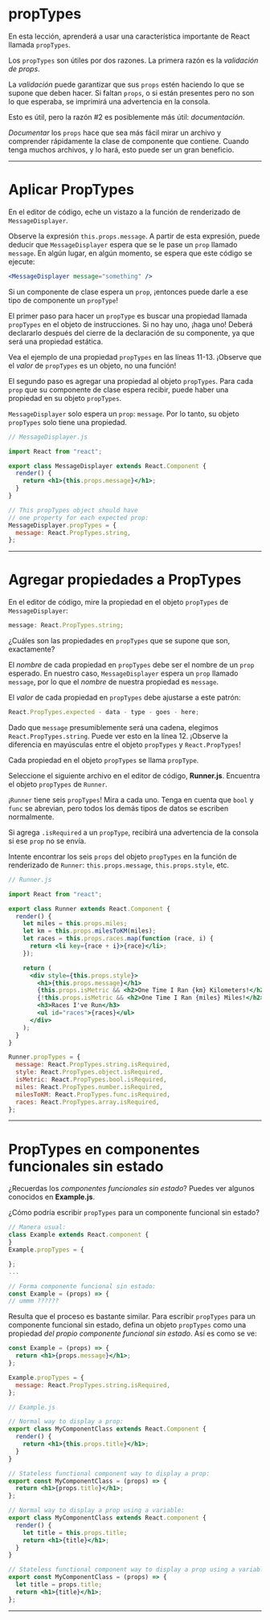 # propTypes

En esta lección, aprenderá a usar una característica importante de React llamada `propTypes`.

Los `propTypes` son útiles por dos razones. La primera razón es la _validación de props_.

La _validación_ puede garantizar que sus `props` estén haciendo lo que se supone que deben hacer. Si faltan `props`, o si están presentes pero no son lo que esperaba, se imprimirá una advertencia en la consola.

Esto es útil, pero la razón #2 es posiblemente más útil: _documentación_.

_Documentar_ los `props` hace que sea más fácil mirar un archivo y comprender rápidamente la clase de componente que contiene. Cuando tenga muchos archivos, y lo hará, esto puede ser un gran beneficio.

---

# Aplicar PropTypes

En el editor de código, eche un vistazo a la función de renderizado de `MessageDisplayer`.

Observe la expresión `this.props.message`. A partir de esta expresión, puede deducir que `MessageDisplayer` espera que se le pase un `prop` llamado `message`. En algún lugar, en algún momento, se espera que este código se ejecute:

```jsx
<MessageDisplayer message="something" />
```

Si un componente de clase espera un `prop`, ¡entonces puede darle a ese tipo de componente un `propType`!

El primer paso para hacer un `propType` es buscar una propiedad llamada `propTypes` en el objeto de instrucciones. Si no hay uno, ¡haga uno! Deberá declararlo después del cierre de la declaración de su componente, ya que será una propiedad estática.

Vea el ejemplo de una propiedad `propTypes` en las líneas 11-13. ¡Observe que el _valor_ de `propTypes` es un objeto, no una función!

El segundo paso es agregar una propiedad al objeto `propTypes`. Para cada `prop` que su componente de clase espera recibir, puede haber una propiedad en su objeto `propTypes`.

`MessageDisplayer` solo espera un `prop`: `message`. Por lo tanto, su objeto `propTypes` solo tiene una propiedad.

```jsx
// MessageDisplayer.js

import React from "react";

export class MessageDisplayer extends React.Component {
  render() {
    return <h1>{this.props.message}</h1>;
  }
}

// This propTypes object should have
// one property for each expected prop:
MessageDisplayer.propTypes = {
  message: React.PropTypes.string,
};
```

---

# Agregar propiedades a PropTypes

En el editor de código, mire la propiedad en el objeto `propTypes` de `MessageDisplayer`:

```jsx
message: React.PropTypes.string;
```

¿Cuáles son las propiedades en `propTypes` que se supone que son, exactamente?

El _nombre_ de cada propiedad en `propTypes` debe ser el nombre de un `prop` esperado. En nuestro caso, `MessageDisplayer` espera un `prop` llamado `message`, por lo que el _nombre_ de nuestra propiedad es `message`.

El _valor_ de cada propiedad en `propTypes` debe ajustarse a este patrón:

```jsx
React.PropTypes.expected - data - type - goes - here;
```

Dado que `message` presumiblemente será una cadena, elegimos `React.PropTypes.string`. Puede ver esto en la línea 12. ¡Observe la diferencia en mayúsculas entre el objeto `propTypes` y `React.PropTypes`!

Cada propiedad en el objeto `propTypes` se llama `propType`.

Seleccione el siguiente archivo en el editor de código, **Runner.js**. Encuentra el objeto `propTypes` de `Runner`.

¡`Runner` tiene seis `propTypes`! Mira a cada uno. Tenga en cuenta que `bool` y `func` se abrevian, pero todos los demás tipos de datos se escriben normalmente.

Si agrega `.isRequired` a un `propType`, recibirá una advertencia de la consola si ese `prop` no se envía.

Intente encontrar los seis `props` del objeto `propTypes` en la función de renderizado de `Runner`: `this.props.message`, `this.props.style`, etc.

```jsx
// Runner.js

import React from "react";

export class Runner extends React.Component {
  render() {
    let miles = this.props.miles;
    let km = this.props.milesToKM(miles);
    let races = this.props.races.map(function (race, i) {
      return <li key={race + i}>{race}</li>;
    });

    return (
      <div style={this.props.style}>
        <h1>{this.props.message}</h1>
        {this.props.isMetric && <h2>One Time I Ran {km} Kilometers!</h2>}
        {!this.props.isMetric && <h2>One Time I Ran {miles} Miles!</h2>}
        <h3>Races I've Run</h3>
        <ul id="races">{races}</ul>
      </div>
    );
  }
}

Runner.propTypes = {
  message: React.PropTypes.string.isRequired,
  style: React.PropTypes.object.isRequired,
  isMetric: React.PropTypes.bool.isRequired,
  miles: React.PropTypes.number.isRequired,
  milesToKM: React.PropTypes.func.isRequired,
  races: React.PropTypes.array.isRequired,
};
```

---

# PropTypes en componentes funcionales sin estado

¿Recuerdas los _componentes funcionales sin estado_? Puedes ver algunos conocidos en **Example.js**.

¿Cómo podría escribir `propTypes` para un componente funcional sin estado?

```jsx
// Manera usual:
class Example extends React.component {
}
Example.propTypes = {

};
...

// Forma componente funcional sin estado:
const Example = (props) => {
// ummm ??????
```

Resulta que el proceso es bastante similar. Para escribir `propTypes` para un componente funcional sin estado, defina un objeto `propTypes` como una propiedad _del propio componente funcional sin estado_. Así es como se ve:

```jsx
const Example = (props) => {
  return <h1>{props.message}</h1>;
};

Example.propTypes = {
  message: React.PropTypes.string.isRequired,
};
```

```jsx
// Example.js

// Normal way to display a prop:
export class MyComponentClass extends React.Component {
  render() {
    return <h1>{this.props.title}</h1>;
  }
}

// Stateless functional component way to display a prop:
export const MyComponentClass = (props) => {
  return <h1>{props.title}</h1>;
};

// Normal way to display a prop using a variable:
export class MyComponentClass extends React.component {
  render() {
    let title = this.props.title;
    return <h1>{title}</h1>;
  }
}

// Stateless functional component way to display a prop using a variable:
export const MyComponentClass = (props) => {
  let title = props.title;
  return <h1>{title}</h1>;
};
```

---

# 

